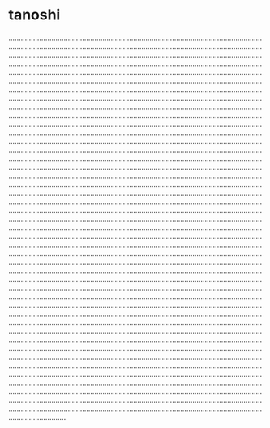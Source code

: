 # tanoshi
............................................................................................................................................................................................................................................................................................................................................................................................................................................................................................................................................................................................................................................................................................................................................................................................................................................................................................................................................................................................................................................................................................................................................................................................................................................................................................................................................................................................................................................................................................................................................................................................................................................................................................................................................................................................................................................................................................................................................................................................................................................................................................................................................................................................................................................................................................................................................................................................................................................................................................................................................................................................................................................................................................................................................................................................................................................................................................................................................................................................................................................................................................................................................................................................................................................................................................................................................................................................................................................................................................................................................................................................................................................................................................................................................................................................................................................................................................................................................................................................................................................................................................................................................................................................................................................................................................................................................................................................................................................................................................................................................................................................................................................................................................................................................................................................................................................................................................................................................................................................................................................................................................................................................................................................................................................................................................................................................................................................................................................................................................................................................................................................................................................................................................................